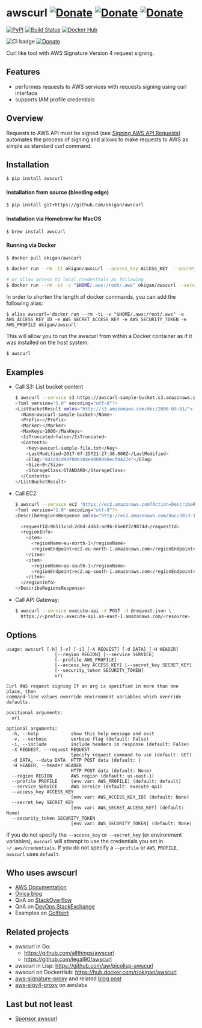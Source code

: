 # awscurl [![Donate](https://img.shields.io/badge/donate-github-orange.svg?style=flat-square)](https://github.com/sponsors/okigan) [![Donate](https://img.shields.io/badge/donate-paypal-orange.svg?style=flat-square)](https://www.paypal.com/donate/?business=UDN4FL55J34QC&amount=25) [![Donate](https://img.shields.io/badge/donate-buy_me_a_coffee-orange.svg?style=flat-square)](https://www.buymeacoffee.com/okigan)

[![PyPI](https://img.shields.io/pypi/v/awscurl.svg)](https://pypi.python.org/pypi/awscurl)
[![Build Status](https://travis-ci.org/okigan/awscurl.svg?branch=master)](https://travis-ci.org/okigan/awscurl)
[![Docker Hub](https://img.shields.io/docker/pulls/okigan/awscurl.svg)](https://hub.docker.com/r/okigan/awscurl)

![CI badge](https://github.com/okigan/awscurl/workflows/CI/badge.svg?branch=master) [![Donate](https://img.shields.io/badge/edit-now-orange.svg?style=flat-square)](https://gitpod.io/#https://github.com/okigan/awscurl)

Curl like tool with AWS Signature Version 4 request signing.

## Features

* performes requests to AWS services with requests signing using curl interface
* supports IAM profile credentials

## Overview

Requests to AWS API must be signed (see [Signing AWS API Requests](http://docs.aws.amazon.com/general/latest/gr/signing_aws_api_requests.html))
automates the process of signing and allows to make requests to AWS as simple as standard curl command.

## Installation

```sh
$ pip install awscurl
```

#### Installation from source (bleeding edge)

```sh
$ pip install git+https://github.com/okigan/awscurl
```

#### Installation via Homebrew for MacOS

```sh
$ brew install awscurl
```

#### Running via Docker

```sh
$ docker pull okigan/awscurl

$ docker run --rm -it okigan/awscurl --access_key ACCESS_KEY  --secret_key SECRET_KEY --service s3 s3://...

# or allow access to local credentials as following
$ docker run --rm -it -v "$HOME/.aws:/root/.aws" okigan/awscurl --service s3 s3://...
```

In order to shorten the length of docker commands, you can add the following alias:

```
$ alias awscurl='docker run --rm -ti -v "$HOME/.aws:/root/.aws" -e AWS_ACCESS_KEY_ID -e AWS_SECRET_ACCESS_KEY -e AWS_SECURITY_TOKEN -e AWS_PROFILE okigan/awscurl'
```

This will allow you to run the awscurl from within a Docker container as if it was installed on the host system:

```
$ awscurl
```

## Examples

* Call S3:
  List bucket content

  ```sh
  $ awscurl --service s3 https://awscurl-sample-bucket.s3.amazonaws.com | tidy -xml -iq
  <?xml version="1.0" encoding="utf-8"?>
  <ListBucketResult xmlns="http://s3.amazonaws.com/doc/2006-03-01/">
    <Name>awscurl-sample-bucket</Name>
    <Prefix></Prefix>
    <Marker></Marker>
    <MaxKeys>1000</MaxKeys>
    <IsTruncated>false</IsTruncated>
    <Contents>
      <Key>awscurl-sample-file.txt</Key>
      <LastModified>2017-07-25T21:27:38.000Z</LastModified>
      <ETag>"d41d8cd98f00b204e9800998ecf8427e"</ETag>
      <Size>0</Size>
      <StorageClass>STANDARD</StorageClass>
    </Contents>
  </ListBucketResult>
  ```
* Call EC2:

  ```sh
  $ awscurl --service ec2 'https://ec2.amazonaws.com?Action=DescribeRegions&Version=2013-10-15' | tidy -xml -iq 
  <?xml version="1.0" encoding="utf-8"?>
  <DescribeRegionsResponse xmlns="http://ec2.amazonaws.com/doc/2013-10-15/">

    <requestId>96511ccd-2d6d-4d63-ad9b-6be6f2c9874d</requestId>
    <regionInfo>
      <item>
        <regionName>eu-north-1</regionName>
        <regionEndpoint>ec2.eu-north-1.amazonaws.com</regionEndpoint>
      </item>
      <item>
        <regionName>ap-south-1</regionName>
        <regionEndpoint>ec2.ap-south-1.amazonaws.com</regionEndpoint>
      </item>
    </regionInfo>
  </DescribeRegionsResponse>
  ```
* Call API Gateway:

  ```sh
  $ awscurl --service execute-api -X POST -d @request.json \
    https://<prefix>.execute-api.us-east-1.amazonaws.com/<resource>
  ```

## Options

```
usage: awscurl [-h] [-v] [-i] [-X REQUEST] [-d DATA] [-H HEADER]
                  [--region REGION] [--service SERVICE]
                  [--profile AWS_PROFILE]
                  [--access_key ACCESS_KEY] [--secret_key SECRET_KEY]
                  [--security_token SECURITY_TOKEN]
                  uri

Curl AWS request signing If an arg is specified in more than one place, then
command-line values override environment variables which override defaults.

positional arguments:
  uri

optional arguments:
  -h, --help            show this help message and exit
  -v, --verbose         verbose flag (default: False)
  -i, --include         include headers in response (default: False)
  -X REQUEST, --request REQUEST
                        Specify request command to use (default: GET)
  -d DATA, --data DATA  HTTP POST data (default: )
  -H HEADER, --header HEADER
                        HTTP POST data (default: None)
  --region REGION       AWS region (default: us-east-1)
  --profile PROFILE     [env var: AWS_PROFILE] (default: default)
  --service SERVICE     AWS service (default: execute-api)
  --access_key ACCESS_KEY
                        [env var: AWS_ACCESS_KEY_ID] (default: None)
  --secret_key SECRET_KEY
                        [env var: AWS_SECRET_ACCESS_KEY] (default: None)
  --security_token SECURITY_TOKEN
                        [env var: AWS_SECURITY_TOKEN] (default: None)

```

If you do not specify the `--access_key` or `--secret_key`
(or environment variables), `awscurl` will attempt to use
the credentials you set in `~/.aws/credentials`. If you
do not specify a `--profile` or `AWS_PROFILE`, `awscurl`
uses `default`.

## Who uses awscurl

* [AWS Documentation](https://docs.aws.amazon.com/apigateway/latest/developerguide/apigateway-how-to-call-websocket-api-connections.html)
* [Onica blog](https://onica.com/blog/how-to/how-to-kibana-default-index-pattern/)
* QnA on [StackOverflow](https://stackoverflow.com/search?q=awscurl)
* QnA on [DevOps StackExchange](https://devops.stackexchange.com/search?q=awscurl)
* Examples on [Golfbert](https://golfbert.com/api/samples)

## Related projects

* awscurl in Go:
  * https://github.com/allthings/awscurl
  * https://github.com/legal90/awscurl
* awscurl in Lisp: https://github.com/aw/picolisp-awscurl
* awscurl on DockerHub: https://hub.docker.com/r/okigan/awscurl
* [aws-signature-proxy](https://github.com/sverch/aws-signature-proxy) and related [blog post](https://shaunverch.com/butter/open-source/2019/09/27/butter-days-6.html)
* [aws-sigv4-proxy](https://github.com/awslabs/aws-sigv4-proxy) on awslabs

## Last but not least

* [Sponsor awscurl](https://github.com/sponsors/okigan)
